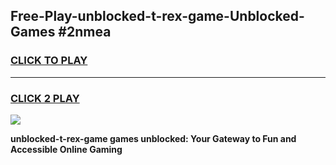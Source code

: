 
## Free-Play-unblocked-t-rex-game-Unblocked-Games #2nmea
<h3>
<a href="https://news.freeplayer.one?title=unblocked-t-rex-game&ref=8M">CLICK TO PLAY</a></h3>
<hr>

<h3>
<a href="https://news.freeplayer.one?title=unblocked-t-rex-game&ref=8M">CLICK 2 PLAY</a>
  
</h3>

<a href="https://news.freeplayer.one?title=unblocked-t-rex-game&ref=8M"><img src="https://clearcache.store/games.png"></a>


**unblocked-t-rex-game games unblocked: Your Gateway to Fun and Accessible Online Gaming**
